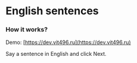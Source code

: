 # English sentences

### How it works?

Demo: [https://dev.vit496.ru](https://dev.vit496.ru)

Say a sentence in English and click Next.
